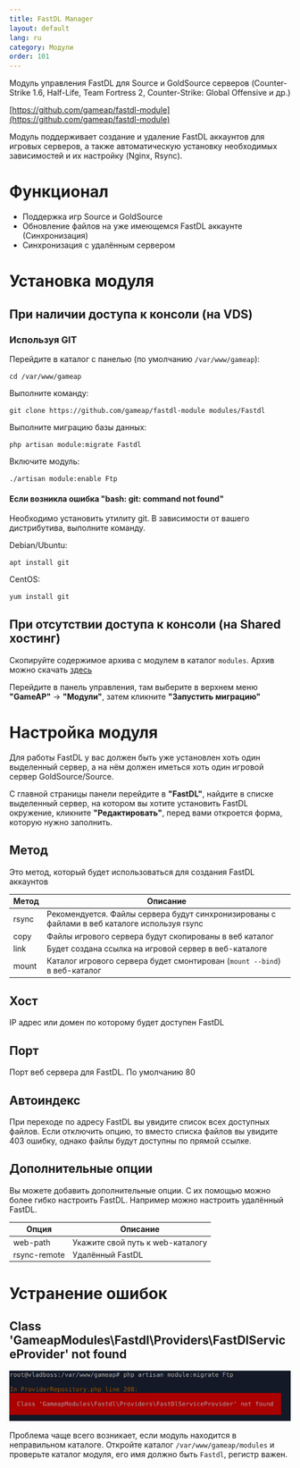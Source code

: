 ```yaml
---
title: FastDL Manager
layout: default
lang: ru
category: Модули
order: 101
---
```


Модуль управления FastDL для Source и GoldSource серверов (Counter-Strike 1.6, Half-Life, Team Fortress 2, 
Counter-Strike: Global Offensive и др.)

[https://github.com/gameap/fastdl-module](https://github.com/gameap/fastdl-module)

Модуль поддерживает создание и удаление FastDL аккаунтов для игровых серверов, а также
автоматическую установку необходимых зависимостей и их настройку (Nginx, Rsync).

# Функционал

* Поддержка игр Source и GoldSource
* Обновление файлов на уже имеющемся FastDL аккаунте (Синхронизация)
* Синхронизация с удалённым сервером

# Установка модуля

## При наличии доступа к консоли (на VDS)

### Используя GIT

Перейдите в каталог с панелью (по умолчанию `/var/www/gameap`):
```
cd /var/www/gameap
```

Выполните команду:
```
git clone https://github.com/gameap/fastdl-module modules/Fastdl
```

Выполните миграцию базы данных:
```
php artisan module:migrate Fastdl
```

Включите модуль:
```
./artisan module:enable Ftp
```

#### Если возникла ошибка "bash: git: command not found"

Необходимо установить утилиту git. В зависимости от вашего дистрибутива, выполните команду.

Debian/Ubuntu:
``` 
apt install git
```

CentOS:
```bash
yum install git
```

## При отсутствии доступа к консоли (на Shared хостинг)

Скопируйте содержимое архива с модулем в каталог `modules`. Архив можно скачать [здесь](https://github.com/gameap/fastdl-module/archive/master.zip)

Перейдите в панель управления, там выберите в верхнем меню **"GameAP"** -> **"Модули"**, затем кликните **"Запустить миграцию"**

# Настройка модуля

Для работы FastDL у вас должен быть уже установлен хоть один выделенный сервер, а 
на нём должен иметься хоть один игровой сервер GoldSource/Source.

С главной страницы панели перейдите в **"FastDL"**, найдите в списке выделенный сервер, на котором вы хотите установить
FastDL окружение, кликните **"Редактировать"**, перед вами откроется форма, которую нужно заполнить.

## Метод

Это метод, который будет использоваться для создания FastDL аккаунтов

| Метод  | Описание                                  |
| ------ | ----------------------------------------- |
| rsync  | Рекомендуется. Файлы сервера будут синхронизированы с файлами в веб каталоге используя rsync
| copy   | Файлы игрового сервера будут скопированы в веб каталог
| link   | Будет создана ссылка на игровой сервер в веб-каталоге
| mount  | Каталог игрового сервера будет смонтирован (`mount --bind`) в веб-каталог 

## Хост

IP адрес или домен по которому будет доступен FastDL

## Порт

Порт веб сервера для FastDL. По умолчанию 80

## Автоиндекс

При переходе по адресу FastDL вы увидите список всех доступных файлов. 
Если отключить опцию, то вместо списка файлов вы увидите 403 ошибку, однако файлы будут доступны по прямой ссылке.

## Дополнительные опции

Вы можете добавить дополнительные опции. С их помощью можно более гибко настроить FastDL. 
Например можно настроить удалённый FastDL.

| Опция         | Описание                                  |
| ------------- | ----------------------------------------- |
| web-path      | Укажите свой путь к web-каталогу
| rsync-remote  | Удалённый FastDL

# Устранение ошибок

##  Class 'GameapModules\Fastdl\Providers\FastDlServiceProvider' not found

![](/images/errors/fastdl_service_provider.png)

Проблема чаще всего возникает, если модуль находится в неправильном каталоге.
Откройте каталог `/var/www/gameap/modules` и проверьте каталог модуля, его имя должно быть `Fastdl`, регистр важен.
